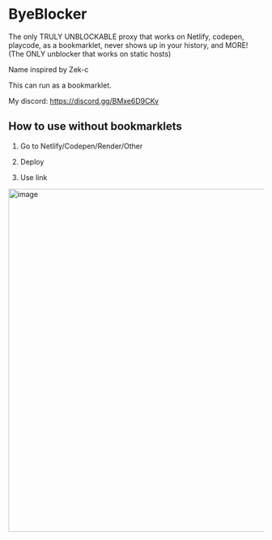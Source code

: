 # ByeBlocker

The only TRULY UNBLOCKABLE proxy that works on Netlify, codepen, playcode, as a bookmarklet, never shows up in your history, and MORE! (The ONLY unblocker that works on static hosts)

Name inspired by Zek-c

This can run as a bookmarklet.

My discord: 
https://discord.gg/BMxe6D9CKv

## How to use without bookmarklets

1. Go to Netlify/Codepen/Render/Other 

2. Deploy

3. Use link

<img width="677" alt="image" src="https://github.com/Tacogamerman/ByeBlocker/assets/119009502/aebfcb59-4fc1-4d8b-bb19-527d16176458">
